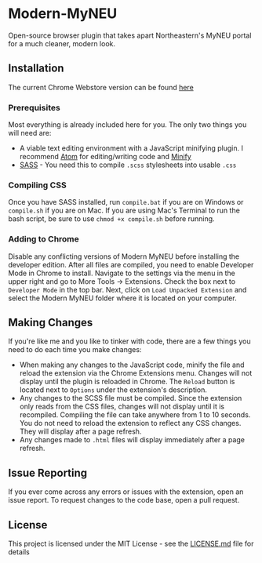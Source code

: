 # Modern-MyNEU
Open-source browser plugin that takes apart Northeastern's MyNEU portal for a much cleaner, modern look.

## Installation
The current Chrome Webstore version can be found [here](https://chrome.google.com/webstore/detail/modern-myneu/phpjhjbppfdgofldhpecojjdfccboblk)

### Prerequisites
Most everything is already included here for you. The only two things you will need are:
* A viable text editing environment with a JavaScript minifying plugin. I recommend [Atom](https://atom.io/) for editing/writing code and [Minify](https://atom.io/packages/atom-minify)
* [SASS](http://sass-lang.com/install) - You need this to compile `.scss` stylesheets into usable `.css`

### Compiling CSS
Once you have SASS installed, run `compile.bat` if you are on Windows or `compile.sh` if you are on Mac. If you are using Mac's Terminal to run the bash script, be sure to use `chmod +x compile.sh` before running.

### Adding to Chrome
Disable any conflicting versions of Modern MyNEU before installing the developer edition.
After all files are compiled, you need to enable Developer Mode in Chrome to install. Navigate to the settings via the menu in the upper right and go to More Tools -> Extensions. Check the box next to `Developer Mode` in the top bar.
Next, click on `Load Unpacked Extension` and select the Modern MyNEU folder where it is located on your computer.

## Making Changes
If you're like me and you like to tinker with code, there are a few things you need to do each time you make changes:
* When making any changes to the JavaScript code, minify the file and reload the extension via the Chrome Extensions menu. Changes will not display until the plugin is reloaded in Chrome. The `Reload` button is located next to `Options` under the extension's description.
* Any changes to the SCSS file must be compiled. Since the extension only reads from the CSS files, changes will not display until it is recompiled. Compiling the file can take anywhere from 1 to 10 seconds. You do not need to reload the extension to reflect any CSS changes. They will display after a page refresh.
* Any changes made to `.html` files will display immediately after a page refresh.

## Issue Reporting
If you ever come across any errors or issues with the extension, open an issue report. To request changes to the code base, open a pull request.

## License

This project is licensed under the MIT License - see the [LICENSE.md](LICENSE.md) file for details

